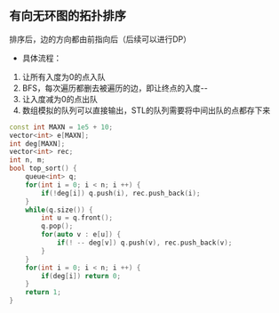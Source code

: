 ## 有向无环图的拓扑排序

排序后，边的方向都由前指向后（后续可以进行DP）

- 具体流程：
1. 让所有入度为0的点入队
2. BFS，每次遍历都删去被遍历的边，即让终点的入度--
3. 让入度减为0的点出队
4. 数组模拟的队列可以直接输出，STL的队列需要将中间出队的点都存下来

```cpp
const int MAXN = 1e5 + 10;
vector<int> e[MAXN];
int deg[MAXN];
vector<int> rec;
int n, m;
bool top_sort() {
    queue<int> q;
    for(int i = 0; i < n; i ++) {
        if(!deg[i]) q.push(i), rec.push_back(i);
    }
    while(q.size()) {
        int u = q.front();
        q.pop();
        for(auto v : e[u]) {
            if(! -- deg[v]) q.push(v), rec.push_back(v);
        }
    }
    for(int i = 0; i < n; i ++) {
        if(deg[i]) return 0;
    }
    return 1;
}
```